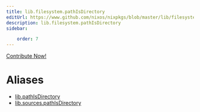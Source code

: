 ```yaml
---
title: lib.filesystem.pathIsDirectory
editUrl: https://www.github.com/nixos/nixpkgs/blob/master/lib/filesystem.nix#L77C21
description: lib.filesystem.pathIsDirectory
sidebar:

    order: 7
---
```


<a href="https://www.github.com/nixos/nixpkgs/blob/master/lib/filesystem.nix#L77C21">Contribute Now!</a>


# Aliases

- [lib.pathIsDirectory](reference/lib/lib-pathIsDirectory)
- [lib.sources.pathIsDirectory](reference/lib/sources/lib-sources-pathIsDirectory)


